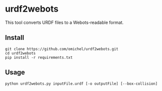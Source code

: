 # urdf2webots

This tool converts URDF files to a Webots-readable format.

## Install

```
git clone https://github.com/omichel/urdf2webots.git
cd urdf2webots
pip install -r requirements.txt
```

## Usage

`python urdf2webots.py inputFile.urdf [-o outputFile] [--box-collision]`

